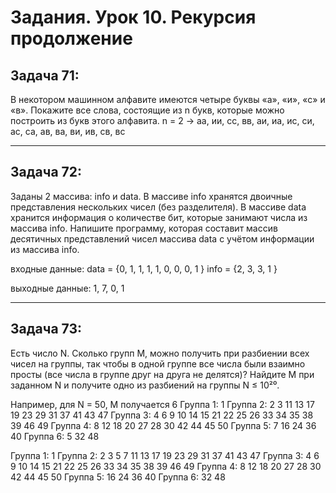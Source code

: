 # Задания. Урок 10. Рекурсия продолжение
## Задача 71: 
В некотором машинном алфавите имеются четыре буквы «а», «и», «с» и «в». Покажите все слова, состоящие из n букв, которые можно построить из букв этого алфавита.
n = 2 -> аа, ии, сс, вв, аи, иа, ис, си, ас, са,
ав, ва, ви, ив, св, вс
______
## Задача 72: 
Заданы 2 массива: info и data. В массиве info хранятся двоичные представления нескольких чисел (без разделителя). В массиве data хранится информация о количестве бит, которые занимают числа из массива info. Напишите программу, которая составит массив десятичных представлений чисел массива data с учётом информации из массива info.

входные данные:
data = {0, 1, 1, 1, 1, 0, 0, 0, 1 }
info = {2, 3, 3, 1 }

выходные данные:
1, 7, 0, 1
______
## Задача 73:
Есть число N. Сколько групп M, можно получить при разбиении всех чисел на группы, так чтобы в одной группе все числа были взаимно просты (все числа в группе друг на друга не делятся)? Найдите M при заданном N и получите одно из разбиений на группы N ≤ 10²⁰.

Например, для N = 50, M получается 6
Группа 1: 1
Группа 2: 2 3 11 13 17 19 23 29 31 37 41 43 47
Группа 3: 4 6 9 10 14 15 21 22 25 26 33 34 35 38 39 46 49
Группа 4: 8 12 18 20 27 28 30 42 44 45 50
Группа 5: 7 16 24 36 40
Группа 6: 5 32 48

Группа 1: 1
Группа 2: 2 3 5 7 11 13 17 19 23 29 31 37 41 43 47
Группа 3: 4 6 9 10 14 15 21 22 25 26 33 34 35 38 39 46 49
Группа 4: 8 12 18 20 27 28 30 42 44 45 50
Группа 5: 16 24 36 40
Группа 6: 32 48 